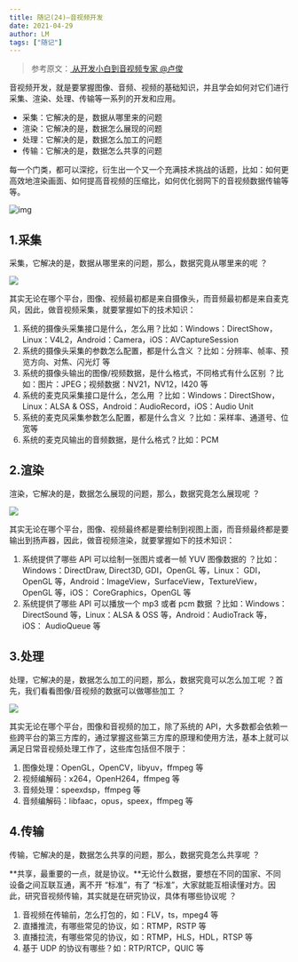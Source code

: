 ```yaml
---
title: 随记(24)—音视频开发
date: 2021-04-29
author: LM
tags: ["随记"]
---
```


> 参考原文：[ 从开发小白到音视频专家  @卢俊 ](https://blog.csdn.net/dev_csdn/article/details/78738806)

音视频开发，就是要掌握图像、音频、视频的基础知识，并且学会如何对它们进行采集、渲染、处理、传输等一系列的开发和应用。

- 采集：它解决的是，数据从哪里来的问题
- 渲染：它解决的是，数据怎么展现的问题
- 处理：它解决的是，数据怎么加工的问题
- 传输：它解决的是，数据怎么共享的问题

每一个门类，都可以深挖，衍生出一个又一个充满技术挑战的话题，比如：如何更高效地渲染画面、如何提高音视频的压缩比，如何优化弱网下的音视频数据传输等等。

![img](https://gitee.com/LM-J/drawingbed/raw/master/img/49.png)

## 1.采集

采集，它解决的是，数据从哪里来的问题，那么，数据究竟从哪里来的呢 ？

![](https://gitee.com/LM-J/drawingbed/raw/master/img/50.png)

其实无论在哪个平台，图像、视频最初都是来自摄像头，而音频最初都是来自麦克风，因此，做音视频采集，就要掌握如下的技术知识：

1. 系统的摄像头采集接口是什么，怎么用？比如：Windows：DirectShow，Linux：V4L2，Android：Camera，iOS：AVCaptureSession
2. 系统的摄像头采集的参数怎么配置，都是什么含义 ？比如：分辨率、帧率、预览方向、对焦、闪光灯 等
3. 系统的摄像头输出的图像/视频数据，是什么格式，不同格式有什么区别 ？比如：图片：JPEG；视频数据：NV21，NV12，I420 等
4. 系统的麦克风采集接口是什么，怎么用 ？比如：Windows：DirectShow，Linux：ALSA & OSS，Android：AudioRecord，iOS：Audio Unit
5. 系统的麦克风采集参数怎么配置，都是什么含义 ？比如：采样率、通道号、位宽等
6. 系统的麦克风输出的音频数据，是什么格式？比如：PCM

## 2.渲染

渲染，它解决的是，数据怎么展现的问题，那么，数据究竟怎么展现呢 ？

![](https://gitee.com/LM-J/drawingbed/raw/master/img/51.png)

其实无论在哪个平台，图像、视频最终都是要绘制到视图上面，而音频最终都是要输出到扬声器，因此，做音视频渲染，就要掌握如下的技术知识：

1. 系统提供了哪些 API 可以绘制一张图片或者一帧 YUV 图像数据的 ？比如：Windows：DirectDraw, Direct3D, GDI，OpenGL 等，Linux： GDI， OpenGL 等，Android：ImageView，SurfaceView，TextureView，OpenGL 等，iOS： CoreGraphics，OpenGL 等
2. 系统提供了哪些 API 可以播放一个 mp3 或者 pcm 数据 ？比如：Windows：DirectSound 等，Linux：ALSA & OSS 等，Android：AudioTrack 等，iOS： AudioQueue 等

## 3.处理

处理，它解决的是，数据怎么加工的问题，那么，数据究竟可以怎么加工呢 ？首先，我们看看图像/音视频的数据可以做哪些加工 ？

![](https://gitee.com/LM-J/drawingbed/raw/master/img/52.png)

其实无论在哪个平台，图像和音视频的加工，除了系统的 API，大多数都会依赖一些跨平台的第三方库的，通过掌握这些第三方库的原理和使用方法，基本上就可以满足日常音视频处理工作了，这些库包括但不限于：

1. 图像处理：OpenGL，OpenCV，libyuv，ffmpeg 等
2. 视频编解码：x264，OpenH264，ffmpeg 等
3. 音频处理：speexdsp，ffmpeg 等
4. 音频编解码：libfaac，opus，speex，ffmpeg 等

## 4.传输

传输，它解决的是，数据怎么共享的问题，那么，数据究竟怎么共享呢 ？

**共享，最重要的一点，就是协议。**无论什么数据，要想在不同的国家、不同设备之间互联互通，离不开 “标准”，有了 “标准”，大家就能互相读懂对方。因此，研究音视频传输，其实就是在研究协议，具体有哪些协议呢 ？

1. 音视频在传输前，怎么打包的，如：FLV，ts，mpeg4 等
2. 直播推流，有哪些常见的协议，如：RTMP，RSTP 等
3. 直播拉流，有哪些常见的协议，如：RTMP，HLS，HDL，RTSP 等
4. 基于 UDP 的协议有哪些？如：RTP/RTCP，QUIC 等